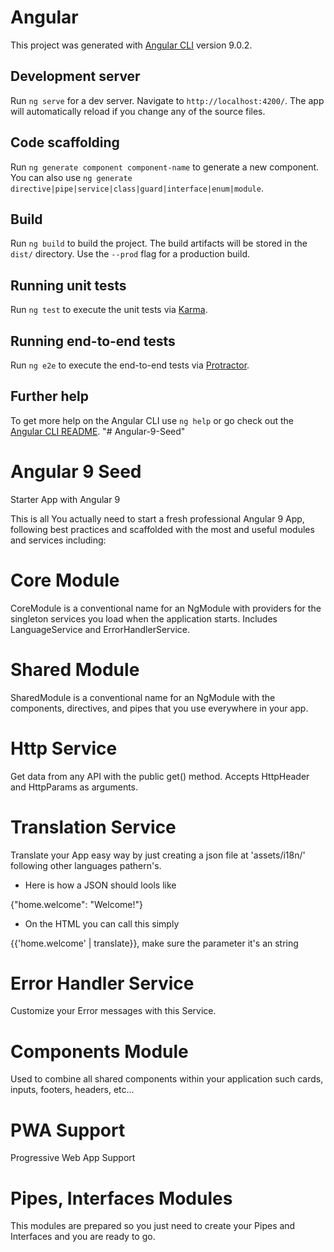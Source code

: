 # Angular

This project was generated with [Angular CLI](https://github.com/angular/angular-cli) version 9.0.2.

## Development server

Run `ng serve` for a dev server. Navigate to `http://localhost:4200/`. The app will automatically reload if you change any of the source files.

## Code scaffolding

Run `ng generate component component-name` to generate a new component. You can also use `ng generate directive|pipe|service|class|guard|interface|enum|module`.

## Build

Run `ng build` to build the project. The build artifacts will be stored in the `dist/` directory. Use the `--prod` flag for a production build.

## Running unit tests

Run `ng test` to execute the unit tests via [Karma](https://karma-runner.github.io).

## Running end-to-end tests

Run `ng e2e` to execute the end-to-end tests via [Protractor](http://www.protractortest.org/).

## Further help

To get more help on the Angular CLI use `ng help` or go check out the [Angular CLI README](https://github.com/angular/angular-cli/blob/master/README.md).
"# Angular-9-Seed"

# Angular 9 Seed
Starter App with Angular 9

This is all You actually need to start a fresh professional Angular 9 App, following best practices and scaffolded with the most and useful modules and services including:

# Core Module

CoreModule is a conventional name for an NgModule with providers for the singleton services you load when the application starts. Includes LanguageService and ErrorHandlerService.

# Shared Module

SharedModule is a conventional name for an NgModule with the components, directives, and pipes that you use everywhere in your app.

# Http Service

Get data from any API with the public get() method. Accepts HttpHeader and HttpParams as arguments.

# Translation Service

Translate your App easy way by just creating a json file at 'assets/i18n/' following other languages pathern's.

* Here is how a JSON should lools like

{"home.welcome": "Welcome!"}

* On the HTML you can call this simply

{{'home.welcome' | translate}}, make sure the parameter it's an string

# Error Handler Service

Customize your Error messages with this Service.

# Components Module

Used to combine all shared components within your application such cards, inputs, footers, headers, etc...

# PWA Support

Progressive Web App Support

# Pipes, Interfaces Modules

This modules are prepared so you just need to create your Pipes and Interfaces and you are ready to go.

